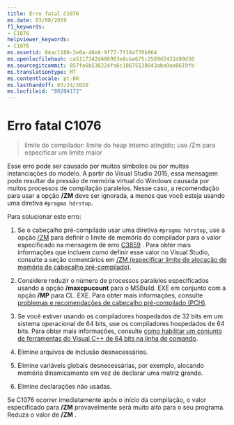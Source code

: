 ```yaml
---
title: Erro fatal C1076
ms.date: 03/08/2019
f1_keywords:
- C1076
helpviewer_keywords:
- C1076
ms.assetid: 84ac1180-3e8a-48e8-9f77-7f18a778b964
ms.openlocfilehash: ca5117342d406983e8cba675c2589d2431d09d38
ms.sourcegitcommit: 857fa6b530224fa6c18675138043aba9aa0619fb
ms.translationtype: MT
ms.contentlocale: pt-BR
ms.lasthandoff: 03/24/2020
ms.locfileid: "80204172"
---
```

# <a name="fatal-error-c1076"></a>Erro fatal C1076

> limite do compilador: limite do heap interno atingido; use /Zm para especificar um limite maior

Esse erro pode ser causado por muitos símbolos ou por muitas instanciações do modelo. A partir do Visual Studio 2015, essa mensagem pode resultar da pressão de memória virtual do Windows causada por muitos processos de compilação paralelos. Nesse caso, a recomendação para usar a opção **/ZM** deve ser ignorada, a menos que você esteja usando uma diretiva `#pragma hdrstop`.

Para solucionar este erro:

1. Se o cabeçalho pré-compilado usar uma diretiva `#pragma hdrstop`, use a opção [/ZM](../../build/reference/zm-specify-precompiled-header-memory-allocation-limit.md) para definir o limite de memória do compilador para o valor especificado na mensagem de erro [C3859](../../error-messages/compiler-errors-2/compiler-error-c3859.md) . Para obter mais informações que incluem como definir esse valor no Visual Studio, consulte a seção comentários em [/ZM (especificar limite de alocação de memória de cabeçalho pré-compilado)](../../build/reference/zm-specify-precompiled-header-memory-allocation-limit.md).

1. Considere reduzir o número de processos paralelos especificados usando a opção **/maxcpucount** para o MSBuild. EXE em conjunto com a opção **/MP** para CL. EXE. Para obter mais informações, consulte [problemas e recomendações de cabeçalho pré-compilado (PCH)](https://devblogs.microsoft.com/cppblog/precompiled-header-pch-issues-and-recommendations/).

1. Se você estiver usando os compiladores hospedados de 32 bits em um sistema operacional de 64 bits, use os compiladores hospedados de 64 bits. Para obter mais informações, consulte [como habilitar um conjunto de ferramentas do Visual C++ de 64 bits na linha de comando](../../build/how-to-enable-a-64-bit-visual-cpp-toolset-on-the-command-line.md).

1. Elimine arquivos de inclusão desnecessários.

1. Elimine variáveis globais desnecessárias, por exemplo, alocando memória dinamicamente em vez de declarar uma matriz grande.

1. Elimine declarações não usadas.

Se C1076 ocorrer imediatamente após o início da compilação, o valor especificado para **/ZM** provavelmente será muito alto para o seu programa. Reduza o valor de **/ZM** .
